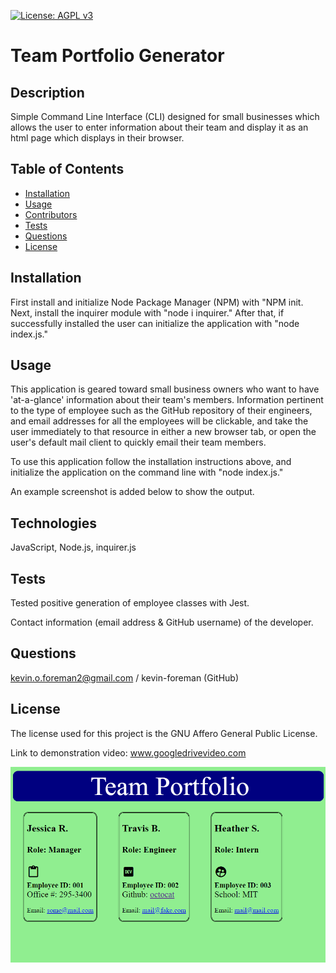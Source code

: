

[![License: AGPL v3](https://img.shields.io/badge/License-AGPL_v3-blue.svg)](https://www.gnu.org/licenses/agpl-3.0)


# Team Portfolio Generator

## Description
Simple Command Line Interface (CLI) designed for small businesses which allows the user to enter information about their team and display it as an html page which displays in their browser.

## Table of Contents
* [Installation](#installation)
* [Usage](#usage)
* [Contributors](#contributors)
* [Tests](#tests)
* [Questions](#questions)
* [License](#license) 

## Installation
First install and initialize Node Package Manager (NPM) with "NPM init. Next, install the inquirer module with "node i inquirer." After that, if successfully installed the user can initialize the application with "node index.js."

## Usage
This application is geared toward small business owners who want to have 'at-a-glance' information about their team's members. Information pertinent to the type of employee such as the GitHub repository of their engineers, and email addresses for all the employees will be clickable, and take the user immediately to that resource in either a new browser tab, or open the user's default mail client to quickly email their team members.

To use this application follow the installation instructions above, and initialize the application on the command line with "node index.js." 

An example screenshot is added below to show the output.

## Technologies
JavaScript, Node.js, inquirer.js

## Tests
Tested positive generation of employee classes with Jest.

Contact information (email address & GitHub username) of the developer.
## Questions
kevin.o.foreman2@gmail.com / kevin-foreman (GitHub)

## License

The license used for this project is the GNU Affero General Public License.

Link to demonstration video: www.googledrivevideo.com

![alt text](assets/images/team-screenshot.png)

